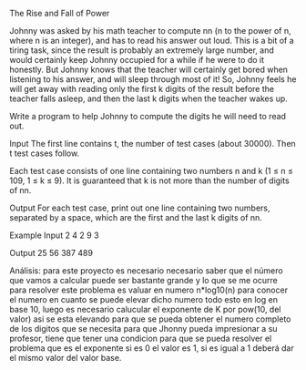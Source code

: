 The Rise and Fall of Power

Johnny was asked by his math teacher to compute nn (n to the power of n, where n is an integer), and has to read his answer out loud. This is a bit of a tiring task, since the result is probably an extremely large number, and would certainly keep Johnny occupied for a while if he were to do it honestly. But Johnny knows that the teacher will certainly get bored when listening to his answer, and will sleep through most of it! So, Johnny feels he will get away with reading only the first k digits of the result before the teacher falls asleep, and then the last k digits when the teacher wakes up.

Write a program to help Johnny to compute the digits he will need to read out.

Input
The first line contains t, the number of test cases (about 30000). Then t test cases follow.

Each test case consists of one line containing two numbers n and k (1 ≤ n ≤ 109, 1 ≤ k ≤ 9). It is guaranteed that k is not more than the number of digits of nn.

Output
For each test case, print out one line containing two numbers, separated by a space, which are the first and the last k digits of nn.

Example
Input
2
4 2
9 3

Output
25 56
387 489




Análisis:
para este proyecto es necesario necesario saber que el número que vamos a calcular puede ser bastante grande y lo que se me ocurre para resolver este problema es valuar en numero n*log10(n) para conocer el numero en cuanto se puede elevar dicho numero todo esto en log en base 10, luego es necesario calucular el exponente de K por pow(10, del valor) asi se esta elevando para que se pueda obtener el numero completo de los digitos que se necesita para que Jhonny pueda impresionar a su profesor,
tiene que tener una condicion para que se pueda resolver el problema que es el exponente si es 0 el valor es 1, si es igual a 1 deberá dar el mismo valor del valor base.
